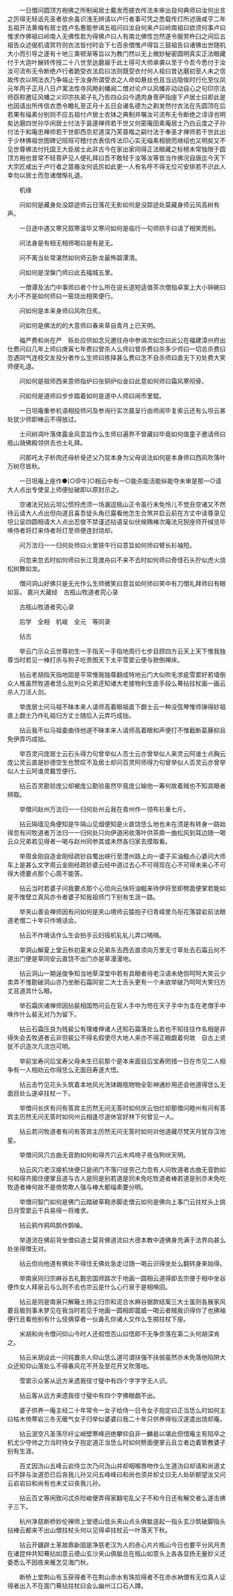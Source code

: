 <!-- { "loadSidebar": true } -->
　　一日僧问圆顶方袍佛之所制闻居士戴发而披衣传法未审出自何典师曰汝何出言之厉得无轻诋先圣者欤余虽识浅无辨请以卢行者事可凭之悉载传灯所述唐咸亨二年五祖开法黄梅有居士姓卢名惠能参谒五祖问曰汝自何来卢曰岭南祖曰欲须何事卢曰惟求作佛祖曰岭南人无佛性若为得佛卢曰人有南北佛性岂然遂令服劳杵臼之间后五祖告众述偈机语冥符则衣法皆付时会下七百余僧惟卢得旨三鼓祖告曰诸佛出世随机大小而引导之遂有十地三乘顿渐等旨以为教门然以无上微妙秘密圆明真实正法眼藏付于大迦叶展转传授二十八世至达磨届于此土得可大师承袭以至于今吾今悉付于汝汝可流布无令断绝卢行者跪受衣法启曰法则既受衣付何人祖曰昔达磨初至人未之信故传衣以明法衣乃争端止于汝身所谓受衣之人命如悬丝也且当远隐俟时行化至仪凤元年丙子正月八日卢寓法性寺风飏刹幡闻二僧对论卢以风幡非动动自心之句印宗法师窃聆邀征风幡之义印宗执弟子礼乃告四众曰今遇肉身菩萨指座下卢居士曰即此是也因请出所传信衣悉令瞻礼至正月十五日会诸名德为之剃发然付衣法在先圆顶在后若果有缁素分别则不应五祖付卢居士衣钵之典制并嘱汝可流布无令断绝之谆谆也明矣达磨四世孙华闲居士付法于昙邃禅师若干世又何密庵田素庵居士乃白云度之子孙付法于和庵忠禅师若干世即西京尼道深乃芙蓉楷之嗣付法于奉圣才禅师若干世此出于少林佛祖世图碑记班班可稽付衣表信传法印心实无缁素相貌而继绍也又明矣又不见世尊佛法付托国王大臣居士此非古今在家出家同得正法眼藏之标榜未常独限于圆顶方袍也昔常不轻菩萨见人便礼拜曰吾不敢轻于汝等汝等皆当作佛况自唐迄今天下大宗匠咸出于卢行者之苗裔汝何诋厉如此更一人有名呼不得无位可安排若不识此人幸勿以居士而忽诸僧惭礼退。

　　机缘

　　问如何是藏身处没踪迹师云日落花无影如何是没踪迹处莫藏身师云风高树有声。

　　一日途中遇又寒兄叙寒温毕又寒问如何是临行一句师拱手曰请了相笑而别。

　　问法身是有相无相师喝曰是有是无。

　　问不离当处常湛然如何师云卧龙最怖碧潭清。

　　问如何是涅槃门师曰此去福城五里。

　　一僧谭及法门中事师曰者个什么所在说长道短适值茶次僧指卓案上大小钟碗曰大小不齐是如何师曰一窑烧出相笑便行。

　　问如何是本来身师曰风吹日炙。

　　问如何是佛法的的大意师曰春来草自青月上已天明。

　　福严费和尚在严　轹处应供如念兄邀往舟中参谒次如念曰此公在福建漳州府出仕费问曰几年上师曰庚寅七年费曰曾杀人么师曰曾杀费曰杀多少师曰一切总杀费曰忽遇同气连枝交友投分者作么生师曰拣择甚么费曰怎不自杀师曰直无下刃处费大笑师便礼退。

　　问如何是祖师西来意师指炉曰张铜炉似金曰此意如何师曰霜风寒彻骨。

　　问如何是道师曰步步踏着如何是道中人师曰闹市里辊。

　　一日坦庵重参机语相投师问及参询行实次晨呈行由师阅毕复索云还有么坦云甚处犹少师即棒云不得放过。

　　士问树凋叶落体露金风意旨作么生师曰遍界不曾藏曰毕竟如何值童子邀请师曰瓶山骑佛殿领供去也士礼拜。

　　问那吒太子析肉还母析骨还父乃现本身为父母说法如何是本身师曰西风吹落叶万树尽皆秋。

　　一日坦庵上座作●[○@牛]○相云中有一○能杀能活能纵能夺未审是那一○请大人点出专使呈上师便扯破即以原封示之。

　　空诸法兄拈云坦公惯捋虎须一场漏逗瓶山正令虽行未免怜儿不觉丑空诸又不然待云请大人点出但向道且喜吾徒头角已露看他怎生合煞并启云前在方丈中读尊录见坦公呈四圆相请大人点出忍俊不禁谨述拈语呈似伏候赐棒次庵法兄猊座师开缄览毕唤侍者将灯来侍者将灯至师便连封烧却。

　　问万法归一一归何处师曰火里铁牛行曰意旨如何师曰臂长衫袖短。

　　问忽来忽去时如何师曰长江竞渡舟曰不来不去时如何师曰奇怪石头狞似虎火烧松树舞如龙。

　　僧问洞山好佛只是无光作么生师微笑曰意旨如何师曰笑中有刀僧礼拜师曰有眼如盲。
嘉兴大藏经　古瓶山牧道者究心录


　　古瓶山牧道者究心录

　　后学　全相　机峻　全元　等同录

　　拈古

　　举云门示众云世尊初生一手指天一手指地周行七步目顾四方云天上天下惟我独尊当时若见一棒打杀与狗子吃贵图天下太平雪窦云便与掀倒禅床。

　　拈云老胡指天指地固是平常惟我独尊翻成特地云门大似吹毛求疵雪窦好若墙倒众人推虽然牧道者恁么批判众兄弟还知诸大老接物利生底手段么蓦拈拄杖画一画云杀人刀活人剑。

　　举庞居士问马祖不昧本来人请师高着眼祖直下觑士云一种没弦琴惟师弹得妙祖直上觑士乃作礼祖归方丈士随后入云弄巧成拙。

　　拈云我不似马祖委曲待他道不昧本来人请师高着眼和声便打不惟截断葛藤抑且免伊弄巧成拙。

　　举百灵问庞居士云石头得力句曾举似人否士云亦曾举似人来灵云阿谁士点胸云庞公灵云直是妙德空生也赞叹不及居士却问百灵阿师得力句曾举似人否灵云亦曾举似人士云阿谁灵戴笠便行。

　　拈云百灵勘验庞公却被庞公勘验虽然毕竟庞公输他一筹何故着贼也不知具眼者辨取。

　　举僧问赵州万法归一一归何处州云我在青州作一领布衫重七斤。

　　拈云隔墙见角便知是牛隔山见烟便知是火直饶恁么地也未在须是有转身一路始得忽有问牧道者万法归一一归何处只向伊道闲收落叶供茶鼎一曲松风到耳边随一喝云众兄弟若见得者一喝与赵州同参其或未然各归家去摸取看。

　　举周金刚自造金刚经疏钞自蜀出峡行至澧州路上向一婆子买油糍点心婆问大师车上是甚么文字周云金刚经疏钞婆云经中道过去心不可得现在心不可得未来心不可得大德要点那个心周不能答。

　　拈云当时若婆子问我要点那个心但向云快将油糍来待伊将至即劈面便掌若能如是不惟壁立真风亦令者婆子知我祖师门下别有生涯一路。

　　举夹山善会禅师因有问如何是夹山境师云猿抱子归青嶂里鸟衔花落碧岩前法眼道老僧二十年只作境话会。

　　拈云不作境话作么生会拍手云妇摇机轧轧儿弄口喎喎。

　　举洞山解夏上堂云秋初夏末众兄弟东去西去直须向万里无寸草处去石霜云何不道出门便是草同安云直饶不出门亦是草漫漫地。

　　拈云洞山一期逞俊争知当地草深堂中若有具眼者待老汉语未绝但呵呵大笑云少卖弄不惟勘破洞山亦乃坐断石霜同安二大士舌头更有一个未欲举破乃呵呵大笑归方丈且道具什么眼。

　　举石霜庆诸禅师因拈裴相国笏问云在官人手中为笏在天子手中为圭在老僧手中唤作什么裴无对乃为留下。

　　拈云石霜压良为贱裴公有理难伸诸人还知石霜落处么若也不知往往作名相是非得失会去牧道者云非但裴公不得名假使尽大地人来亦不得正眼觑着何故　自古上贤犹不识造次凡流岂可明。

　　举前宝寿问后宝寿父母未生已前那个是本来面目后宝寿罔措一日在市见二人相争有一人相劝云你得恁么无面目寿遂大悟。

　　拈云击竹见花头头筑着本地风光洗钵踢瓶物物全彰神通妙用还会他道得恁么无面目处么遂卓拄杖一下。

　　举僧问长庆有问有答宾主历然无问无答时如何庆云怕烂却那僧问睦州有问有答宾主历然无问无答时如何州云相逢尽道休官好林下何曾见一人。

　　拈云若问牧道者有问有答宾主历然无问无答时如何对他道藏尽梵天月犹存汉地星。

　　举僧问风穴古曲无音韵如何和得齐穴云木鸡啼子夜刍狗吠天明。

　　拈云风穴老汉接机快便只是闭门不落闩徒劳己力忽有人问牧道者古曲无音韵如何和得齐搊住便掌且道与古人是同是别若道是同未免吃牧道者棒若道是别亦未免吃牧道者棒何故不是倚势欺人强与棒大都缁素要分明。

　　举僧问智门如何是佛门云踏破草鞋赤脚走僧云如何是佛向上事门云拄杖头上挑日月雪窦云千兵易得一将难求。

　　拈云鸦作鸦鸣鹊作鹊噪。

　　举道流在佛前背坐僧曰道士莫背佛道流曰大德本教中道佛身充满于法界向甚么处坐得僧无对。

　　拈云但向他道有佛处不得住无佛处急走过随一喝云识得坐处么翻转身来始得。

　　举南泉同归宗麻谷去礼觐忠国师路次于地画一圆相云道得即去宗便于相中坐谷便作女人拜泉云与么则不去也宗云是什么心行泉于是相唤回。

　　拈云是则是南泉只解簸土扬尘归宗和泥合水麻谷据款结案三大士虽则各展家风要且极则事未梦见在我当时若见于地画一圆相即震威一喝云者贼我识得你了也拂袖便行且看他别有什么伎俩穿者一伙鼻孔你诸人又作么生掷拄杖下座。

　　米胡和尚令僧问仰山今时人还假悟否山曰悟即不无争奈落在第二头何胡深肯之。

　　拈云米胡设此一问钝置杀人仰山恁么道可谓扶强不扶弱虽然亦未免落他陷阱大众还知仰山落处么不得春风花不开及至花开又吹落咄。

　　雪窦示众客从远方来遗我径寸璧中有四个字字字无人识。

　　拈云客从远方来遗我径寸璧中有四个字佛眼觑不出。

　　婆子供养一庵主经二十年常令一女子给侍一日令女子抱定曰正当恁么时如何主曰枯木倚寒岩三冬无暖气女子归举似婆婆曰我二十年只供养得俗汉遂遣出烧却庵。

　　拈云泯空凡圣荡尽纤尘峭壁寒峰迥绝攀仰自非一麟曷以堪此但惜庵主有陷卒之机尤少夺帅之力当时待女子抱定道正当恁么时如何劈面便掌云且立者边着管教婆子别有生涯。

　　百丈因沩山五峰云岩侍立次乃问沩山并却咽喉唇吻作么生道沩曰却请和尚道丈曰不辞与汝道恐已后丧我儿孙又问五峰峰曰和尚也须并却丈曰无人处斫额望汝又问云岩岩曰和尚有也未丈曰丧我儿孙。

　　拈云百丈等闲致问忒杀险峻便弄得家翻宅乱父子不和今日还有解交者么遂击拂子三下。

　　杭州净慈断桥妙伦禅师上堂德山低头夹山点头俱胝竖起一指头玄沙筑破脚指头拈棒云都来不出山僧拄杖头何以见得卓拄杖云一叶落天下秋。

　　拈云开疆辟土革故鼎新固是净慈老汉为人的赤心片片瓶山今日也要平分风月贵在诸昆仲共知蓦拈如意云德山玄沙夹山俱胝总在瓶山如意头上各各显扬无量妙义还委悉么不因夜来雁怎见海门秋。

　　断桥上堂荆山有玉获得者不在荆山赤水有珠拾得者不在赤水衲僧有无位真人证得者出入不在面门蓦拈拄杖曰会么幽州江口石人蹲。

